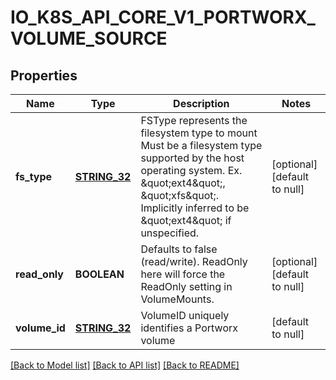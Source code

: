 # IO_K8S_API_CORE_V1_PORTWORX_VOLUME_SOURCE

## Properties
Name | Type | Description | Notes
------------ | ------------- | ------------- | -------------
**fs_type** | [**STRING_32**](STRING_32.md) | FSType represents the filesystem type to mount Must be a filesystem type supported by the host operating system. Ex. \&quot;ext4\&quot;, \&quot;xfs\&quot;. Implicitly inferred to be \&quot;ext4\&quot; if unspecified. | [optional] [default to null]
**read_only** | **BOOLEAN** | Defaults to false (read/write). ReadOnly here will force the ReadOnly setting in VolumeMounts. | [optional] [default to null]
**volume_id** | [**STRING_32**](STRING_32.md) | VolumeID uniquely identifies a Portworx volume | [default to null]

[[Back to Model list]](../README.md#documentation-for-models) [[Back to API list]](../README.md#documentation-for-api-endpoints) [[Back to README]](../README.md)



